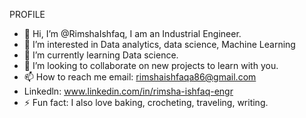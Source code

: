 PROFILE

- 👋 Hi, I’m @RimshaIshfaq, I am an Industrial Engineer.
- 👀 I’m interested in Data analytics, data science, Machine Learning
- 🌱 I’m currently learning Data science.
- 💞️ I’m looking to collaborate on new projects to learn with you.
- 📫 How to reach me email: rimshaishfaqa86@gmail.com
- Linkedln: www.linkedin.com/in/rimsha-ishfaq-engr
- ⚡ Fun fact: I also love baking, crocheting, traveling, writing.


